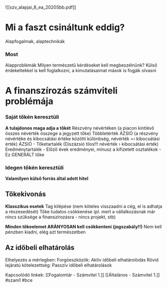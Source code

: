 ![[szv_alapjai_8_ea_2020Sbb.pdf]]
# Mi a faszt csináltunk eddig?
Alapfogalmak, alaptechnikák
### Most
Alapproblémák
Milyen természetű kérdéseket kell megbeszélnünk?
Külső érdekeltekkel is kell foglalkozni, a kimutatásaimat mások is fogják olvasni

# A finanszírozás számviteli problémája
### Saját tőkén keresztüli
**A tulajdonos maga adja a tőkét**
	Részvény névértéken (a piacon kintlévő összes névérték összege a jegyzett tőke)
	Többletérték ÁZSIÓ (a részvény névértéke és kibocsátási értéke közötti különbség, névérték =‹ kibocsátási érték)
		ÁZSIÓ - Tőketartalék (Diszázsió tilos!!! névérték › kibocsátási érték)
	Eredménytartalék - Előző évek eredményei, mínusz a kifizetett osztalékok - Ez GENERÁLT tőke
	

### Idegen tőkén keresztüli
**Valamilyen külső forrás által adott hitel**

## Tőkekivonás
**Klasszikus esetek**
	Tag kilépése (nem köteles visszaadni a cég, el is adhatja a részesedését)
	Tőke tudatos csökkenése (pl. mert a vállalkozásnak már nincs szüksége a finanszírozásra - nincs projekt, stb)

**Minden tőkeelemet ARÁNYOSAN kell csökkenteni (jogszabály!!)**
Nem kell pénzben kiadni, elég azt természetben

## Az időbeli elhatárolás
Elhelyezés a mérlegben:
	Forgóeszközök: Aktív időbeli elhatárolódás
	Rövid lejáratú kötelezettség: Passzív időbeli elhatárolások


Kapcsolódó linkek:
[[Fogalomtár - Számvitel 1.]]
[[Általános - Számvitel 1.]]
#szam1
#bce 